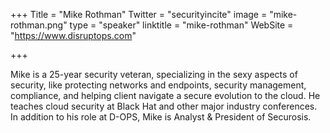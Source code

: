 +++
Title = "Mike Rothman"
Twitter = "securityincite"
image = "mike-rothman.png"
type = "speaker"
linktitle = "mike-rothman"
WebSite = "https://www.disruptops.com"

+++

Mike is a 25-year security veteran, specializing in the sexy aspects of security, like protecting networks and endpoints, security management, compliance, and helping client navigate a secure evolution to the cloud. He teaches cloud security at Black Hat and other major industry conferences. In addition to his role at D-OPS, Mike is Analyst & President of Securosis.
